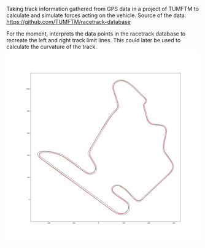 Taking track information gathered from GPS data in a project of TUMFTM to calculate and simulate forces acting on the vehicle.
Source of the data: https://github.com/TUMFTM/racetrack-database

For the moment, interprets the data points in the racetrack database to recreate the left and right track limit lines.
This could later be used to calculate the curvature of the track.
![budapest_example](fig/budapest.svg)